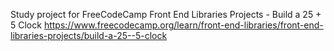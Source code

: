 Study project for FreeCodeCamp Front End Libraries Projects - Build a 25 + 5 Clock https://www.freecodecamp.org/learn/front-end-libraries/front-end-libraries-projects/build-a-25--5-clock